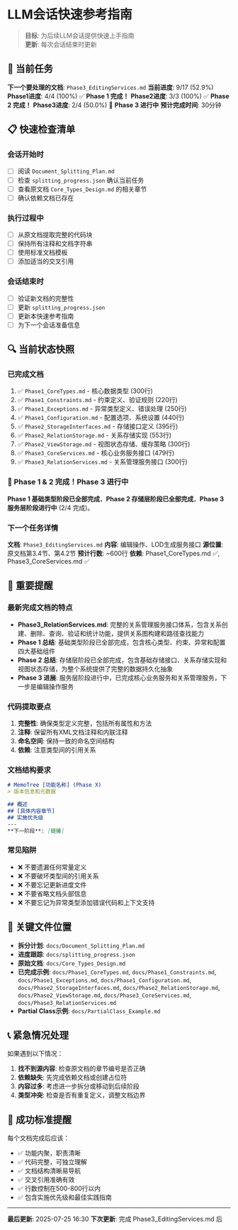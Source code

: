 # LLM会话快速参考指南

> **目标**: 为后续LLM会话提供快速上手指南  
> **更新**: 每次会话结束时更新  

## 🎯 当前任务

**下一个要处理的文档**: `Phase3_EditingServices.md`
**当前进度**: 9/17 (52.9%)
**Phase1进度**: 4/4 (100%) ✅ **Phase 1 完成！**
**Phase2进度**: 3/3 (100%) ✅ **Phase 2 完成！**
**Phase3进度**: 2/4 (50.0%) 🚧 **Phase 3 进行中**
**预计完成时间**: 30分钟

## 📋 快速检查清单

### 会话开始时
- [ ] 阅读 `Document_Splitting_Plan.md`
- [ ] 检查 `splitting_progress.json` 确认当前任务
- [ ] 查看原文档 `Core_Types_Design.md` 的相关章节
- [ ] 确认依赖文档已存在

### 执行过程中
- [ ] 从原文档提取完整的代码块
- [ ] 保持所有注释和文档字符串
- [ ] 使用标准文档模板
- [ ] 添加适当的交叉引用

### 会话结束时
- [ ] 验证新文档的完整性
- [ ] 更新 `splitting_progress.json`
- [ ] 更新本快速参考指南
- [ ] 为下一个会话准备信息

## 🔍 当前状态快照

### 已完成文档
1. ✅ `Phase1_CoreTypes.md` - 核心数据类型 (300行)
2. ✅ `Phase1_Constraints.md` - 约束定义、验证规则 (220行)
3. ✅ `Phase1_Exceptions.md` - 异常类型定义、错误处理 (250行)
4. ✅ `Phase1_Configuration.md` - 配置选项、系统设置 (440行)
5. ✅ `Phase2_StorageInterfaces.md` - 存储接口定义 (395行)
6. ✅ `Phase2_RelationStorage.md` - 关系存储实现 (553行)
7. ✅ `Phase2_ViewStorage.md` - 视图状态存储、缓存策略 (300行)
8. ✅ `Phase3_CoreServices.md` - 核心业务服务接口 (479行)
9. ✅ `Phase3_RelationServices.md` - 关系管理服务接口 (300行)

### 🎉 Phase 1 & 2 完成！Phase 3 进行中
**Phase 1 基础类型阶段已全部完成**，**Phase 2 存储层阶段已全部完成**，**Phase 3 服务层阶段进行中** (2/4 完成)。

### 下一个任务详情
**文档**: `Phase3_EditingServices.md`
**内容**: 编辑操作、LOD生成服务接口
**源位置**: 原文档第3.4节、第4.2节
**预计行数**: ~600行
**依赖**: Phase1_CoreTypes.md ✅, Phase3_CoreServices.md ✅

## 📖 重要提醒

### 最新完成文档的特点
- **Phase3_RelationServices.md**: 完整的关系管理服务接口体系，包含关系创建、删除、查询、验证和统计功能，提供关系图构建和路径查找能力
- **Phase 1 总结**: 基础类型阶段已全部完成，包含核心类型、约束、异常和配置四大基础组件
- **Phase 2 总结**: 存储层阶段已全部完成，包含基础存储接口、关系存储实现和视图状态存储，为整个系统提供了完整的数据持久化抽象
- **Phase 3 进展**: 服务层阶段进行中，已完成核心业务服务和关系管理服务，下一步是编辑操作服务

### 代码提取要点
1. **完整性**: 确保类型定义完整，包括所有属性和方法
2. **注释**: 保留所有XML文档注释和内联注释
3. **命名空间**: 保持一致的命名空间结构
4. **依赖**: 注意类型间的引用关系

### 文档结构要求
```markdown
# MemoTree [功能名称] (Phase X)
> 版本信息和元数据

## 概述
## [具体内容章节]
## 实施优先级
---
**下一阶段**: [链接]
```

### 常见陷阱
- ❌ 不要遗漏任何常量定义
- ❌ 不要破坏类型间的引用关系
- ❌ 不要忘记更新进度文件
- ❌ 不要省略文档头部信息
- ❌ 不要忘记为异常类型添加错误代码和上下文支持

## 🔗 关键文件位置

- **拆分计划**: `docs/Document_Splitting_Plan.md`
- **进度跟踪**: `docs/splitting_progress.json`  
- **原始文档**: `docs/Core_Types_Design.md`
- **已完成示例**: `docs/Phase1_CoreTypes.md`, `docs/Phase1_Constraints.md`, `docs/Phase1_Exceptions.md`, `docs/Phase1_Configuration.md`, `docs/Phase2_StorageInterfaces.md`, `docs/Phase2_RelationStorage.md`, `docs/Phase2_ViewStorage.md`, `docs/Phase3_CoreServices.md`, `docs/Phase3_RelationServices.md`
- **Partial Class示例**: `docs/PartialClass_Example.md`

## 📞 紧急情况处理

如果遇到以下情况：
1. **找不到源内容**: 检查原文档的章节编号是否正确
2. **依赖缺失**: 先完成依赖文档或创建占位符
3. **内容过多**: 考虑进一步拆分或移动到后续阶段
4. **类型冲突**: 检查是否有重复定义，调整文档边界

## 🎯 成功标准提醒

每个文档完成后应该：
- ✅ 功能内聚，职责清晰
- ✅ 代码完整，可独立理解
- ✅ 文档结构清晰易导航
- ✅ 交叉引用准确有效
- ✅ 行数控制在500-800行以内
- ✅ 包含实施优先级和最佳实践指南

---

**最后更新**: 2025-07-25 16:30
**下次更新**: 完成 Phase3_EditingServices.md 后
